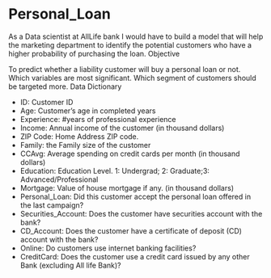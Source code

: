 # Personal_Loan
As a Data scientist at AllLife bank I would have to build a model that will help the marketing department to identify the potential customers who have a higher probability of purchasing the loan.
Objective

To predict whether a liability customer will buy a personal loan or not.
Which variables are most significant.
Which segment of customers should be targeted more.
Data Dictionary
* ID: Customer ID
* Age: Customer’s age in completed years
* Experience: #years of professional experience
* Income: Annual income of the customer (in thousand dollars)
* ZIP Code: Home Address ZIP code.
* Family: the Family size of the customer
* CCAvg: Average spending on credit cards per month (in thousand dollars)
* Education: Education Level. 1: Undergrad; 2: Graduate;3: Advanced/Professional
* Mortgage: Value of house mortgage if any. (in thousand dollars)
* Personal_Loan: Did this customer accept the personal loan offered in the last campaign?
* Securities_Account: Does the customer have securities account with the bank?
* CD_Account: Does the customer have a certificate of deposit (CD) account with the bank? 
* Online: Do customers use internet banking facilities?
* CreditCard: Does the customer use a credit card issued by any other Bank (excluding All life Bank)?

